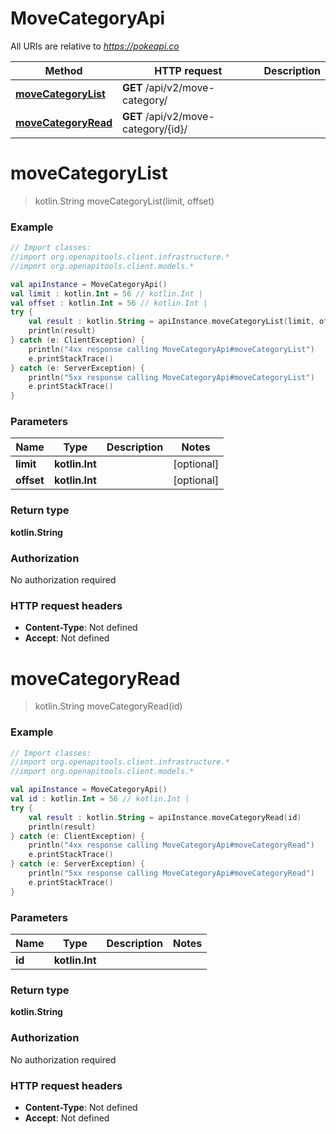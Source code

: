 # MoveCategoryApi

All URIs are relative to *https://pokeapi.co*

Method | HTTP request | Description
------------- | ------------- | -------------
[**moveCategoryList**](MoveCategoryApi.md#moveCategoryList) | **GET** /api/v2/move-category/ | 
[**moveCategoryRead**](MoveCategoryApi.md#moveCategoryRead) | **GET** /api/v2/move-category/{id}/ | 


<a id="moveCategoryList"></a>
# **moveCategoryList**
> kotlin.String moveCategoryList(limit, offset)



### Example
```kotlin
// Import classes:
//import org.openapitools.client.infrastructure.*
//import org.openapitools.client.models.*

val apiInstance = MoveCategoryApi()
val limit : kotlin.Int = 56 // kotlin.Int | 
val offset : kotlin.Int = 56 // kotlin.Int | 
try {
    val result : kotlin.String = apiInstance.moveCategoryList(limit, offset)
    println(result)
} catch (e: ClientException) {
    println("4xx response calling MoveCategoryApi#moveCategoryList")
    e.printStackTrace()
} catch (e: ServerException) {
    println("5xx response calling MoveCategoryApi#moveCategoryList")
    e.printStackTrace()
}
```

### Parameters

Name | Type | Description  | Notes
------------- | ------------- | ------------- | -------------
 **limit** | **kotlin.Int**|  | [optional]
 **offset** | **kotlin.Int**|  | [optional]

### Return type

**kotlin.String**

### Authorization

No authorization required

### HTTP request headers

 - **Content-Type**: Not defined
 - **Accept**: Not defined

<a id="moveCategoryRead"></a>
# **moveCategoryRead**
> kotlin.String moveCategoryRead(id)



### Example
```kotlin
// Import classes:
//import org.openapitools.client.infrastructure.*
//import org.openapitools.client.models.*

val apiInstance = MoveCategoryApi()
val id : kotlin.Int = 56 // kotlin.Int | 
try {
    val result : kotlin.String = apiInstance.moveCategoryRead(id)
    println(result)
} catch (e: ClientException) {
    println("4xx response calling MoveCategoryApi#moveCategoryRead")
    e.printStackTrace()
} catch (e: ServerException) {
    println("5xx response calling MoveCategoryApi#moveCategoryRead")
    e.printStackTrace()
}
```

### Parameters

Name | Type | Description  | Notes
------------- | ------------- | ------------- | -------------
 **id** | **kotlin.Int**|  |

### Return type

**kotlin.String**

### Authorization

No authorization required

### HTTP request headers

 - **Content-Type**: Not defined
 - **Accept**: Not defined

